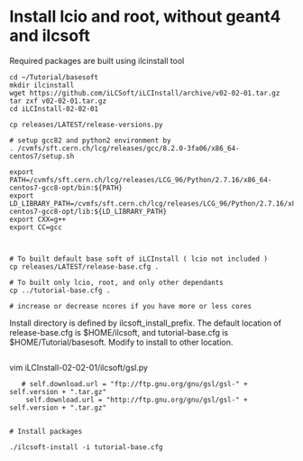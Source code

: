 #
# Install lcio and root, without geant4 and ilcsoft

Required packages are built using ilcinstall tool

```
cd ~/Tutorial/basesoft
mkdir ilcinstall
wget https://github.com/iLCSoft/iLCInstall/archive/v02-02-01.tar.gz
tar zxf v02-02-01.tar.gz
cd iLCInstall-02-02-01

cp releases/LATEST/release-versions.py

# setup gcc82 and python2 environment by 
. /cvmfs/sft.cern.ch/lcg/releases/gcc/8.2.0-3fa06/x86_64-centos7/setup.sh

export PATH=/cvmfs/sft.cern.ch/lcg/releases/LCG_96/Python/2.7.16/x86_64-centos7-gcc8-opt/bin:${PATH}
export LD_LIBRARY_PATH=/cvmfs/sft.cern.ch/lcg/releases/LCG_96/Python/2.7.16/x86_64-centos7-gcc8-opt/lib:${LD_LIBRARY_PATH}
export CXX=g++
export CC=gcc
 


# To built default base soft of iLCInstall ( lcio not included )
cp releases/LATEST/release-base.cfg .

# To built only lcio, root, and only other dependants
cp ../tutorial-base.cfg . 

# increase or decrease ncores if you have more or less cores

```

Install directory is defined by ilcsoft_install_prefix. 
The default location of release-base.cfg is $HOME/ilcsoft, 
and tutorial-base.cfg is $HOME/Tutorial/basesoft. 
Modify to install to other location.

```

```
vim iLCInstall-02-02-01/ilcsoft/gsl.py 

       # self.download.url = "ftp://ftp.gnu.org/gnu/gsl/gsl-" + self.version + ".tar.gz"
        self.download.url = "http://ftp.gnu.org/gnu/gsl/gsl-" + self.version + ".tar.gz"

```

# Install packages 

./ilcsoft-install -i tutorial-base.cfg






